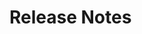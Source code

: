 # Release Notes

<script>
document.location.replace('https://github.com/PanJiaChen/vue-element-admin/releases')
</script>

